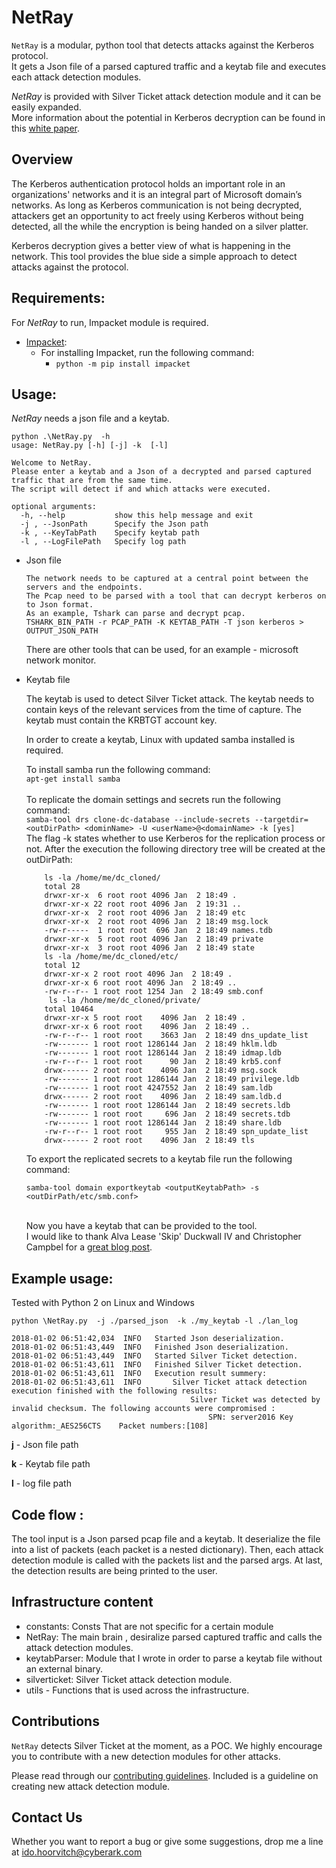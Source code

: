
# NetRay
`NetRay` is a modular, python tool that detects attacks against the Kerberos protocol.
\
It gets a Json file of a parsed captured traffic and a keytab file and executes each attack detection modules.

*NetRay* is provided with Silver Ticket attack detection module and it can be easily expanded.
\
More information about the potential in Kerberos decryption can be found in this [white paper](https://www.cyberark.com/resources/).


## Overview
The Kerberos authentication protocol holds an important role in an organizations' networks and it is an integral part of Microsoft domain’s networks.
As long as Kerberos communication is not being decrypted, attackers get an opportunity to act freely using Kerberos without being detected,
all the while the encryption is being handed on a silver platter. 

Kerberos decryption gives a better view of what is happening in the network.
This tool provides the blue side a simple approach to detect attacks against the protocol.


## Requirements:
For *NetRay* to run, Impacket module is required. 
- [Impacket](https://github.com/CoreSecurity/impacket):
    - For installing Impacket, run the following command:
        - ```python -m pip install impacket```

## Usage:
*NetRay* needs a json file and a keytab.
```
python .\NetRay.py  -h
usage: NetRay.py [-h] [-j] -k  [-l]

Welcome to NetRay.
Please enter a keytab and a Json of a decrypted and parsed captured traffic that are from the same time.
The script will detect if and which attacks were executed.

optional arguments:
  -h, --help           show this help message and exit
  -j , --JsonPath      Specify the Json path
  -k , --KeyTabPath    Specify keytab path
  -l , --LogFilePath   Specify log path

```

-   Json file
        
        The network needs to be captured at a central point between the servers and the endpoints.
        The Pcap need to be parsed with a tool that can decrypt kerberos on to Json format.
        As an example, Tshark can parse and decrypt pcap.
        TSHARK_BIN_PATH -r PCAP_PATH -K KEYTAB_PATH -T json kerberos > OUTPUT_JSON_PATH
	
	There are other tools that can be used, for an example - microsoft network monitor.

-   Keytab file


    The keytab is used to detect Silver Ticket attack. 
    The keytab needs to contain keys of the relevant services from the time of capture.
    The keytab must contain the KRBTGT account key.
    
    In order to create a keytab, Linux with updated samba installed is required.
    
    To install samba run the following command:
        \
    ```apt-get install samba ```
    \
    \
    To replicate the domain settings and secrets run the following command:
    \
    ```samba-tool drs clone-dc-database --include-secrets --targetdir=<outDirPath> <dominName> -U <userName>@<domainName> -k [yes]```
    \
    The flag -k states whether to use Kerberos for the replication process or not.
    After the execution the following directory tree will be created at the outDirPath:
    ``` ls
        ls -la /home/me/dc_cloned/
        total 28
        drwxr-xr-x  6 root root 4096 Jan  2 18:49 .
        drwxr-xr-x 22 root root 4096 Jan  2 19:31 ..
        drwxr-xr-x  2 root root 4096 Jan  2 18:49 etc
        drwxr-xr-x  2 root root 4096 Jan  2 18:49 msg.lock
        -rw-r-----  1 root root  696 Jan  2 18:49 names.tdb
        drwxr-xr-x  5 root root 4096 Jan  2 18:49 private
        drwxr-xr-x  3 root root 4096 Jan  2 18:49 state
        ls -la /home/me/dc_cloned/etc/
        total 12
        drwxr-xr-x 2 root root 4096 Jan  2 18:49 .
        drwxr-xr-x 6 root root 4096 Jan  2 18:49 ..
        -rw-r--r-- 1 root root 1254 Jan  2 18:49 smb.conf
         ls -la /home/me/dc_cloned/private/
        total 10464
        drwxr-xr-x 5 root root    4096 Jan  2 18:49 .
        drwxr-xr-x 6 root root    4096 Jan  2 18:49 ..
        -rw-r--r-- 1 root root    3663 Jan  2 18:49 dns_update_list
        -rw------- 1 root root 1286144 Jan  2 18:49 hklm.ldb
        -rw------- 1 root root 1286144 Jan  2 18:49 idmap.ldb
        -rw-r--r-- 1 root root      90 Jan  2 18:49 krb5.conf
        drwx------ 2 root root    4096 Jan  2 18:49 msg.sock
        -rw------- 1 root root 1286144 Jan  2 18:49 privilege.ldb
        -rw------- 1 root root 4247552 Jan  2 18:49 sam.ldb
        drwx------ 2 root root    4096 Jan  2 18:49 sam.ldb.d
        -rw------- 1 root root 1286144 Jan  2 18:49 secrets.ldb
        -rw------- 1 root root     696 Jan  2 18:49 secrets.tdb
        -rw------- 1 root root 1286144 Jan  2 18:49 share.ldb
        -rw-r--r-- 1 root root     955 Jan  2 18:49 spn_update_list
        drwx------ 2 root root    4096 Jan  2 18:49 tls
    ```
    To export the replicated secrets to a keytab file run the following command:
    ```
    samba-tool domain exportkeytab <outputKeytabPath> -s <outDirPath/etc/smb.conf>
    ```
    \
    Now you have a keytab that can be provided to the tool.
    \
    I would like to thank Alva Lease 'Skip' Duckwall IV and Christopher Campbel for a [great blog post](http://passing-the-hash.blogspot.co.il/2016/06/nix-kerberos-ms-active-directory-fun.html).

    

## Example usage:
Tested with Python 2 on Linux and Windows
```
python \NetRay.py  -j ./parsed_json  -k ./my_keytab -l ./lan_log

2018-01-02 06:51:42,034  INFO   Started Json deserialization.
2018-01-02 06:51:43,449  INFO   Finished Json deserialization.
2018-01-02 06:51:43,449  INFO   Started Silver Ticket detection.
2018-01-02 06:51:43,611  INFO   Finished Silver Ticket detection.
2018-01-02 06:51:43,611  INFO   Execution result summery:
2018-01-02 06:51:43,611  INFO       Silver Ticket attack detection execution finished with the following results:
						                Silver Ticket was detected by invalid checksum. The following accounts were compromised :
							                SPN: server2016	Key algorithm:_AES256CTS	Packet numbers:[108]

```
**j** - Json file path

**k**  - Keytab file path

**l**   - log file path

## Code flow  :
The tool input is a Json parsed pcap file and a keytab. It deserialize the file into a list of packets (each packet is a nested dictionary). Then, each attack detection module is called with the packets list and the parsed args. At last, the detection results are being printed to the user.

## Infrastructure content
- constants: Consts That are not specific for a certain module
- NetRay: The main brain , desiralize parsed captured traffic and calls the attack detection modules.
- keytabParser: Module that I wrote in order to parse a keytab file without an external binary.
- silverticket: Silver Ticket attack detection module.
- utils - Functions that is used across the infrastructure.


## Contributions

`NetRay` detects Silver Ticket at the moment, as a POC.
 We highly encourage you to contribute with a new detection modules for other attacks.

 

Please read through our [contributing guidelines](https://github.com/cyberark/NetRay/blob/master/create_attack_detection_guideline.md). Included is a guideline on creating new attack detection module.

## Contact Us
Whether you want to report a bug or give some
suggestions, drop me a line at
ido.hoorvitch@cyberark.com


